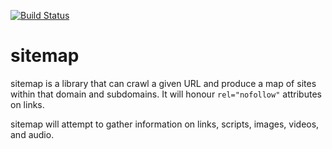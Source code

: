 [![Build Status](https://travis-ci.org/qubyte/sitemap.svg)](https://travis-ci.org/qubyte/sitemap)

# sitemap

sitemap is a library that can crawl a given URL and produce a map of sites
within that domain and subdomains. It will honour `rel="nofollow"` attributes
on links.

sitemap will attempt to gather information on links, scripts, images, videos,
and audio.
